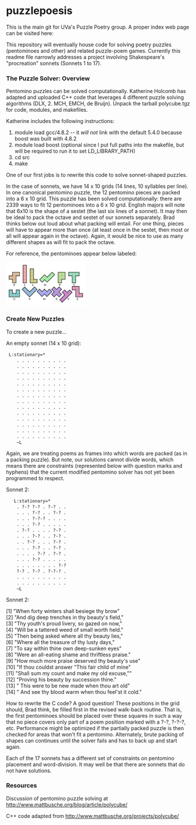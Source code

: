 # puzzlepoesis
This is the main git for UVa's Puzzle Poetry group. A proper index web page can be visited here: 

This repository will eventually house code for solving poetry puzzles (pentominoes and other) and related puzzle-poem games. Currently this readme file narrowly addresses a project involving Shakespeare's "procreation" sonnets (Sonnets 1 to 17). 

### The Puzzle Solver: Overview
Pentomino puzzles can be solved computationally. Katherine Holcomb has adapted and uploaded C++ code that leverages 4 different puzzle solving algorithms (DLX, 2. MCH, EMCH, de Bruijn). Unpack the tarball polycube.tgz for code, modules, and makefiles.

Katherine includes the following instructions:
1. module load gcc/4.8.2  -- it *will not* link with the default 5.4.0 because boost was built with 4.8.2
2. module load boost (optional since I put full paths into the makefile, but will be required to run it to set LD_LIBRARY_PATH)
3. cd src
4. make

One of our first jobs is to rewrite this code to solve sonnet-shaped puzzles. 

In the case of sonnets, we have 14 x 10 grids (14 lines, 10 syllables per line). In one canonical pentomino puzzle, the 12 pentomino pieces are packed into a 6 x 10 grid. This puzzle has been solved computationally: there are 2339 ways to fit 12 pentominoes into a 6 x 10 grid. English majors will note that 6x10 is the shape of a sestet (the last six lines of a sonnet). It may then be ideal to pack the octave and sestet of our sonnets separately. Brad thinks below out loud about what packing will entail. For one thing, pieces will have to appear more than once (at least once in the sestet, then most or all will appear again in the octave). Again, it would be nice to use as many different shapes as will fit to pack the octave.

For reference, the pentominoes appear below labeled:

![12 Pentominoes](/images/pentominoes.jpg)
    
### Create New Puzzles
To create a new puzzle...

An empty sonnet (14 x 10 grid):

     L:stationary=*
        . . . . . . . . . .
        . . . . . . . . . .
        . . . . . . . . . .
        . . . . . . . . . .
        . . . . . . . . . .
        . . . . . . . . . .
        . . . . . . . . . .
        . . . . . . . . . .
        . . . . . . . . . .
        . . . . . . . . . .
        . . . . . . . . . .
        . . . . . . . . . .
        . . . . . . . . . .
        . . . . . . . . . .
        ~L
  
Again, we are treating poems as frames into which words are packed (as in a packing puzzle). But note, our solutions cannot divide words, which means there are constraints (represented below with question marks and hyphens) that the current modified pentomino solver has not yet been programmed to respect.
  
  Sonnet 2:
  
       L:stationary=*
        . ?-? ?-? . ?-? . .
        . . . ?-? . . ?-? .
        . . . ?-?-? . . . .
        . . . ?-? . . . . .
        . ?-? . . . . ?-? .
        . . . ?-? . . ?-? .
        . . ?-? . . . ?-? .
        . . . ?-? . . ?-? .
        . . . . ?-? . ?-? .
        . . . ?-? . . . . .
        . . . . . . . . ?-?
        ?-? . ?-? . ?-?-? .
        . . . . . . . . . .
        . . . . . . . . . .
        ~L
  
 Sonnet 2:
 
 [1] "When forty winters shall besiege thy brow"          
 [2] "And dig deep trenches in thy beauty's field,"       
 [3] "Thy youth's proud livery, so gazed on now,"         
 [4] "Will be a tattered weed of small worth held."       
 [5] "Then being asked where all thy beauty lies,"        
 [6] "Where all the treasure of thy lusty days,"          
 [7] "To say within thine own deep-sunken eyes"           
 [8] "Were an all-eating shame and thriftless praise."    
 [9] "How much more praise deserved thy beauty's use"     
[10] "If thou couldst answer \"This fair child of mine"   
[11] "Shall sum my count and make my old excuse,\""       
[12] "Proving his beauty by succession thine."            
[13] "  This were to be new made when thou art old"       
[14] "  And see thy blood warm when thou feel'st it cold."

How to rewrite the C code? A good question! These positions in the grid should, Brad think, be filled first in the revised walk-back routine. That is, the first pentominoes should be placed over these squares in such a way that no piece covers only part of a poem position marked with a ?-?, ?-?-?, etc. Performance might be optimized if the partially packed puzzle is then checked for areas that won't fit a pentomino. Alternately, brute packing of shapes can continues until the solver fails and has to back up and start again.

Each of the 17 sonnets has a different set of constraints on pentomino placement and word-division. It may well be that there are sonnets that do not have solutions.

### Resources
Discussion of pentomino puzzle solving at
http://www.mattbusche.org/blog/article/polycube/

C++ code adapted from http://www.mattbusche.org/projects/polycube/


